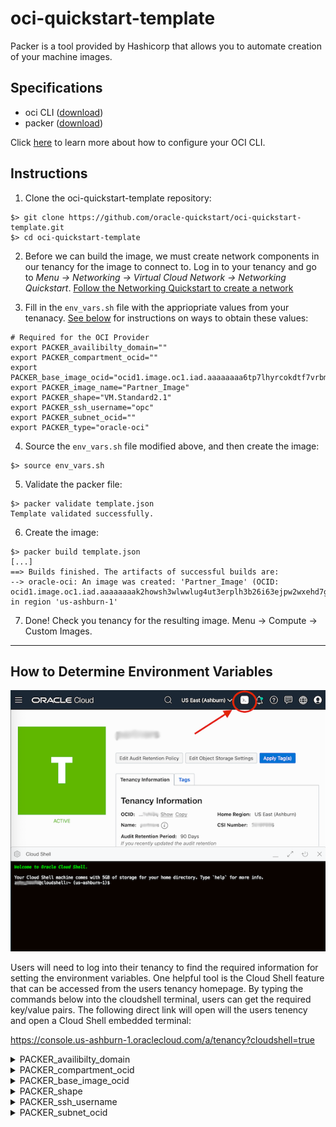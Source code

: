 # oci-quickstart-template
Packer is a tool provided by Hashicorp that allows you to automate creation of your machine images.
## Specifications
 * oci CLI ([download](https://docs.cloud.oracle.com/en-us/iaas/Content/API/SDKDocs/cliinstall.htm#InstallingtheCLI))
 * packer ([download](https://packer.io/intro/getting-started/install.html))

Click [here](https://docs.cloud.oracle.com/en-us/iaas/Content/API/SDKDocs/cliconfigure.htm) to learn more about how to configure your OCI CLI.

## Instructions
1. Clone the oci-quickstart-template repository:
```
$> git clone https://github.com/oracle-quickstart/oci-quickstart-template.git
$> cd oci-quickstart-template
```
2. Before we can build the image, we must create network components in our tenancy for the image to connect to. Log in to your tenancy and go to *Menu -> Networking -> Virtual Cloud Network -> Networking Quickstart*. [Follow the Networking Quickstart to create a network](https://docs.cloud.oracle.com/en-us/iaas/Content/Network/Tasks/quickstartnetworking.htm)

3. Fill in the ```env_vars.sh``` file with the appriopriate values from your tenanacy. [See below](#how-to-determine-environment-variables) for instructions on ways to obtain these values:
```
# Required for the OCI Provider
export PACKER_availibilty_domain=""
export PACKER_compartment_ocid=""
export PACKER_base_image_ocid="ocid1.image.oc1.iad.aaaaaaaa6tp7lhyrcokdtf7vrbmxyp2pctgg4uxvt4jz4vc47qoc2ec4anha"
export PACKER_image_name="Partner_Image"
export PACKER_shape="VM.Standard2.1"
export PACKER_ssh_username="opc"
export PACKER_subnet_ocid=""
export PACKER_type="oracle-oci"
```
4. Source the ```env_vars.sh``` file modified above, and then create the image:
```
$> source env_vars.sh
```

5. Validate the packer file:
```
$> packer validate template.json
Template validated successfully.
```

6. Create the image:
```
$> packer build template.json
[...]
==> Builds finished. The artifacts of successful builds are:
--> oracle-oci: An image was created: 'Partner_Image' (OCID: ocid1.image.oc1.iad.aaaaaaaak2howsh3wlwwlug4ut3erplh3b26i63ejpw2wxehd7gp5jod7xna) in region 'us-ashburn-1'
```

7. Done! Check you tenancy for the resulting image. Menu -> Compute -> Custom Images.

---

## How to Determine Environment Variables

![Cloud Shell](images/cloudshell.png)

Users will need to log into their tenancy to find the required information for setting the environment variables. One helpful tool is the Cloud Shell feature that can be accessed from the users tenancy homepage. By typing the commands below into the cloudshell terminal, users can get the required key/value pairs. The following direct link will open will the users tenency and open a Cloud Shell embedded terminal:

  https://console.us-ashburn-1.oraclecloud.com/a/tenancy?cloudshell=true

<details><summary>PACKER_availibilty_domain</summary><p>

The list of Availibility Domains available to a tenancy can be obtained using the following command:
```
$> oci iam availability-domain list | jq -r '.data[].name'
IYfK:US-ASHBURN-AD-1
IYfK:US-ASHBURN-AD-2
IYfK:US-ASHBURN-AD-3
```
</p></details>


<details><summary>PACKER_compartment_ocid</summary><p>

The list of Compartment names and corresponding ocids available to a tenancy can be listed using the following command:
```
$> oci iam compartment list |  jq -r '.data[] | .name + " = " + .id'
TestCompartment = ocid1.compartment.oc1..aaaaaaaay6xopmxqb6oz52m3hdcinhknyagicj6764xx2cotffzpvolhwcsq
```
See the [Tenancy Compartments](https://console.us-ashburn-1.oraclecloud.com/identity/compartments) page for a list of compartments in this tenancy. Click "Create Compartment" or click an existing Compartment to get the ocid.

![ScreenShot](images/comp_ocid.png)

</p></details>






<details><summary>PACKER_base_image_ocid</summary>
<p>

The list of Base Image names and corresponding ocids available to a tenancy can be listed using the following command:
```
$> oci compute image list -c <insert_compartment_ocid_here> | jq -r '.data[] | ."display-name" + " = " + ."id"'
Windows-Server-2016-Standard-Edition-VM-Gen2-2020.03.16-0 = ocid1.image.oc1.iad.aaaaaaaaafrffa5esbcbcmkqappz37wjkrwh4uzpcmuixx4bcnyi4ljqmeya
Oracle-Linux-7.7-2020.03.23-0 = ocid1.image.oc1.iad.aaaaaaaa6tp7lhyrcokdtf7vrbmxyp2pctgg4uxvt4jz4vc47qoc2ec4anha
Canonical-Ubuntu-18.04-2020.03.17-0 = ocid1.image.oc1.iad.aaaaaaaa7bcrfylytqnbsqcd6jwhp2o4m6wj4lxufo3bmijnkdbfr37wu6oa
[...]
```
A complete list of Base Images available within OCI can be seen on the [OCI All Image Families](https://docs.cloud.oracle.com/en-us/iaas/images/) page. (Click under "Read More" to get the Image ocid for a particular Image and Region.)
</p>
</details>


<details><summary>PACKER_shape</summary><p>

The list of Compute Shapes available to a tenancy can be listed using the following command:
```
$> oci compute shape list -c <insert_compartment_ocid_here> | jq -r '.data[].shape'
VM.Standard2.1
VM.Standard2.2
[...]
```
The list of available Compute Shapes is determined by the Service Limits of the tenancy. See the Tenancy Details page under *Service Limits -> + Compute* for the list of Compute Shapes available to your tenancy. Additional Compute Shapes can be requested by clicking the "Request a service limit increase" link on the *Tenanacy Details* page.

The complete list of Compute Shapes available within OCI can also be seen on the [OCI Compute Shapes](https://docs.cloud.oracle.com/en-us/iaas/Content/Compute/References/computeshapes.htm) listings page.
</p></details>




<details><summary>PACKER_ssh_username</summary><p>

Oracle Linux ssh user is ```opc```

CentOS ssh user is ```opc```

Ubuntu ssh user is ```ubuntu```
</p></details>



<details><summary>PACKER_subnet_ocid</summary><p>

See the Virtual Cloud Networks page for a list of networks in this tenancy. Click "Networking Quickstart" or click an existing network to get the ocid.

*IMPORTANT: The ocid MUST be for the Public Subnet*

![ScreenShot](images/public_network.png)

</p></details>
